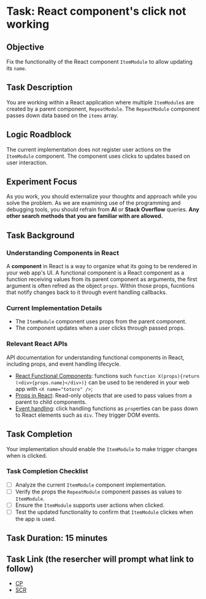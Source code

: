 # Task: React component's click not working

## Objective

Fix the functionality of the React component `ItemModule` to allow updating its `name`.

## Task Description

You are working within a React application where multiple `ItemModule`s are created by a parent component, `RepeatModule`. The `RepeatModule` component passes down data based on the  `items` array.

## Logic Roadblock
The current implementation does not register user actions on the `ItemModule` component. The component uses clicks to updates based on user interaction.

## Experiment Focus
As you work, you should externalize your thoughts and approach while you solve the problem. As we are examining use of the programming and debugging tools, you should refrain from **AI** or **Stack Overflow** queries. **Any other search methods that you are familiar with are allowed.**

## Task Background

### Understanding Components in React
A **component** in React is a way to organize what its going to be rendered in your web app's UI. A functional component is a React component as a function receiving values from its parent component as arguments, the first argument is often refred as the object `props`. Within those props, fucntions that notify changes back to it through event handling callbacks.

### Current Implementation Details
- The `ItemModule` component uses props from the parent component.
- The component updates when a user clicks through passed props.

### Relevant React APIs

 API documentation for understanding functional components in React, including props, and event handling lifecycle.
- [React Functional Components](https://react.dev/learn/your-first-component): functions such `function X(props){return (<div>{props.name}</div>)}` can be used to be rendered in your web app with `<X name="totoro" />`;
- [Props in React](https://react.dev/learn/passing-props-to-a-component#step-1-pass-props-to-the-child-component): Read-only objects that are used to pass values from a parent to child components.
- [Event handling](https://react.dev/learn/responding-to-events#adding-event-handlers):  click handling functions as `prop`erties can be pass down to React elements such as `div`. They trigger DOM events.

## Task Completion
Your implementation should enable the `ItemModule` to make trigger changes when is clicked.

### Task Completion Checklist
- [ ] Analyze the current `ItemModule` component implementation.
- [ ] Verify the props the `RepeatModule` component passes as values to `ItemModule`.
- [ ] Ensure the `ItemModule` supports user actions when clicked.
- [ ] Test the updated functionality to confirm that `ItemModule` clickes when the app is used.

## Task Duration: 15 minutes

## Task Link (the resercher will prompt what link to follow)
- [CP](https://codepen.io/luminaxster/pen/wvZvaKm)
- [SCR](https://seecode.run](https://seecode.run/#:-NqTY07s6k7Lf7QEnSrF))

